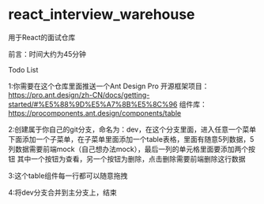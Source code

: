 # react_interview_warehouse
用于React的面试仓库

前言：时间大约为45分钟

Todo List

1:你需要在这个仓库里面推送一个Ant Design Pro 开源框架项目：https://pro.ant.design/zh-CN/docs/getting-started/#%E5%88%9D%E5%A7%8B%E5%8C%96 组件库：https://procomponents.ant.design/components/table

2:创建属于你自己的git分支，命名为：dev，在这个分支里面，进入任意一个菜单下面添加一个子菜单，在子菜单里面添加一个table表格，里面有随意5列数据，5列数据需要前端mock（自己想办法mock），最后一列的单元格里面要添加两个按钮
其中一个按钮为查看，另一个按钮为删除，点击删除需要前端删除这行数据

3:这个table组件每一行都可以随意拖拽

4:将dev分支合并到主分支上，结束
